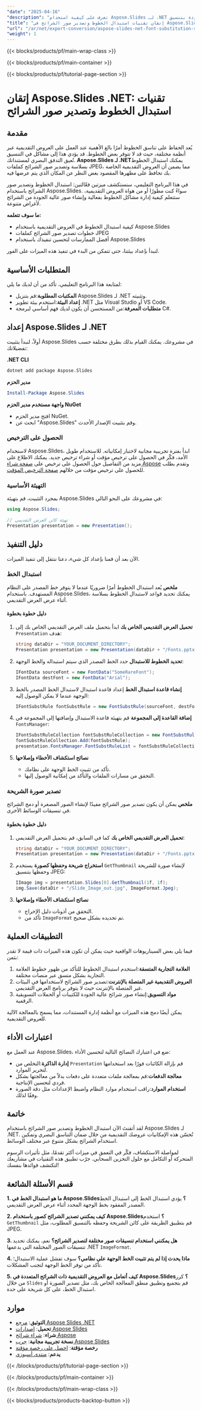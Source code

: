 ```yaml
---
"date": "2025-04-16"
"description": "تعرف على كيفية استخدام Aspose.Slides لـ .NET بشكل فعال لضمان اتساق الخطوط وتصدير صور الشرائح عالية الجودة بتنسيق JPEG."
"title": "إتقان تقنيات استبدال الخطوط وتصدير صور الشرائح في Aspose.Slides .NET"
"url": "/ar/net/export-conversion/aspose-slides-net-font-substitution-slide-export/"
"weight": 1
---
```


{{< blocks/products/pf/main-wrap-class >}}

{{< blocks/products/pf/main-container >}}

{{< blocks/products/pf/tutorial-page-section >}}
# إتقان Aspose.Slides .NET: تقنيات استبدال الخطوط وتصدير صور الشرائح

## مقدمة

يُعد الحفاظ على تناسق الخطوط أمرًا بالغ الأهمية عند العمل على العروض التقديمية عبر أنظمة مختلفة، حيث قد لا تتوفر بعض الخطوط. قد يؤدي هذا إلى مشاكل في التنسيق تُعيق التدفق البصري لمستنداتك. **Aspose.Slides لـ .NET**يمكنك استبدال الخطوط بسلاسة وتصدير صور الشرائح كملفات JPEG، مما يضمن أن العروض التقديمية الخاصة بك تحافظ على مظهرها المقصود بغض النظر عن المكان الذي يتم عرضها فيه.

في هذا البرنامج التعليمي، سنستكشف ميزتين فعّالتين: استبدال الخطوط وتصدير صور الشرائح باستخدام Aspose.Slides. سواءً كنت مطورًا أو من هواة العروض التقديمية، ستتعلم كيفية إدارة مشاكل الخطوط بفعالية وإنشاء صور عالية الجودة من الشرائح لأغراض متنوعة.

**ما سوف تتعلمه:**
- كيفية استبدال الخطوط في العروض التقديمية باستخدام Aspose.Slides
- خطوات تصدير صور الشرائح كملفات JPEG
- أفضل الممارسات لتحسين تنفيذك باستخدام Aspose.Slides

لنبدأ بإعداد بيئتنا، حتى تتمكن من البدء في تنفيذ هذه الميزات على الفور.

## المتطلبات الأساسية

لمتابعة هذا البرنامج التعليمي، تأكد من أن لديك ما يلي:
- **المكتبات المطلوبة**:قم بتنزيل Aspose.Slides لـ .NET وتثبيته.
- **إعداد البيئة**:استخدم بيئة تطوير .NET مثل Visual Studio أو VS Code.
- **متطلبات المعرفة**:من المستحسن أن يكون لديك فهم أساسي لبرمجة C#.

## إعداد Aspose.Slides لـ .NET

أولاً، لنبدأ بتثبيت Aspose.Slides في مشروعك. يمكنك القيام بذلك بطرق مختلفة حسب تفضيلاتك:

**.NET CLI**
```bash
dotnet add package Aspose.Slides
```

**مدير الحزم**
```powershell
Install-Package Aspose.Slides
```

**واجهة مستخدم مدير الحزم NuGet**
- افتح مدير الحزم NuGet.
- ابحث عن "Aspose.Slides" وقم بتثبيت الإصدار الأحدث.

### الحصول على الترخيص

لاستخدام Aspose.Slides، ابدأ بفترة تجريبية مجانية لاختبار إمكانياته. للاستخدام طويل الأمد، فكّر في الحصول على ترخيص مؤقت أو شراء ترخيص جديد. يمكنك الاطلاع على مزيد من التفاصيل حول الحصول على ترخيص على [صفحة شراء Aspose](https://purchase.aspose.com/buy) وتقدم بطلب للحصول على ترخيص مؤقت من خلالهم [صفحة الترخيص المؤقت](https://purchase.aspose.com/temporary-license/).

### التهيئة الأساسية

بمجرد التثبيت، قم بتهيئة Aspose.Slides في مشروعك على النحو التالي:

```csharp
using Aspose.Slides;

// تهيئة كائن العرض التقديمي
Presentation presentation = new Presentation();
```

## دليل التنفيذ

الآن بعد أن قمنا بإعداد كل شيء، دعنا ننتقل إلى تنفيذ الميزات.

### استبدال الخط

**ملخص**
يُعد استبدال الخطوط أمرًا ضروريًا عندما لا يتوفر خط المصدر على النظام المستهدف. باستخدام Aspose.Slides، يمكنك تحديد قواعد لاستبدال الخطوط بسلاسة أثناء عرض العرض التقديمي.

#### دليل خطوة بخطوة
1. **تحميل العرض التقديمي الخاص بك**
   ابدأ بتحميل ملف العرض التقديمي الخاص بك إلى `Presentation` هدف:
   
   ```csharp
   string dataDir = "YOUR_DOCUMENT_DIRECTORY";
   Presentation presentation = new Presentation(dataDir + "/Fonts.pptx");
   ```

2. **تحديد الخطوط للاستبدال**
   حدد الخط المصدر الذي سيتم استبداله والخط الوجهة:
   
   ```csharp
   IFontData sourceFont = new FontData("SomeRareFont");
   IFontData destFont = new FontData("Arial");
   ```

3. **إنشاء قاعدة استبدال الخط**
   إعداد قاعدة استبدال لاستبدال الخط المصدر بالخط الوجهة عندما لا يمكن الوصول إليه:
   
   ```csharp
   IFontSubstRule fontSubstRule = new FontSubstRule(sourceFont, destFont, FontSubstCondition.WhenInaccessible);
   ```

4. **إضافة القاعدة إلى المجموعة**
   قم بتهيئة قاعدة الاستبدال وإضافتها إلى المجموعة في `FontsManager`:
   
   ```csharp
   IFontSubstRuleCollection fontSubstRuleCollection = new FontSubstRuleCollection();
   fontSubstRuleCollection.Add(fontSubstRule);
   presentation.FontsManager.FontSubstRuleList = fontSubstRuleCollection;
   ```

5. **نصائح استكشاف الأخطاء وإصلاحها**
   - تأكد من تثبيت الخط الوجهة على نظامك.
   - التحقق من مسارات الملفات والتأكد من إمكانية الوصول إليها.

### تصدير صورة الشريحة

**ملخص**
يمكن أن يكون تصدير صور الشرائح مفيدًا لإنشاء الصور المصغرة أو دمج الشرائح في تنسيقات الوسائط الأخرى.

#### دليل خطوة بخطوة
1. **تحميل العرض التقديمي الخاص بك**
   كما في السابق، قم بتحميل العرض التقديمي:
   
   ```csharp
   string dataDir = "YOUR_DOCUMENT_DIRECTORY";
   Presentation presentation = new Presentation(dataDir + "/Fonts.pptx");
   ```

2. **استخراج شريحة وحفظها كصورة**
   يستخدم `GetThumbnail` لإنشاء صورة للشريحة وحفظها بتنسيق JPEG:
   
   ```csharp
   IImage img = presentation.Slides[0].GetThumbnail(1f, 1f);
   img.Save(dataDir + "/Slide_Image_out.jpg", ImageFormat.Jpeg);
   ```

3. **نصائح استكشاف الأخطاء وإصلاحها**
   - التحقق من أذونات دليل الإخراج.
   - تأكد من `ImageFormat` تم تحديده بشكل صحيح.

## التطبيقات العملية

فيما يلي بعض السيناريوهات الواقعية حيث يمكن أن تكون هذه الميزات ذات قيمة لا تقدر بثمن:
1. **العلامة التجارية المتسقة**:استخدم استبدال الخطوط للتأكد من ظهور خطوط العلامة التجارية بشكل متسق عبر منصات مختلفة.
2. **العروض التقديمية غير المتصلة بالإنترنت**:تصدير صور الشرائح لاستخدامها في البيئات غير المتصلة بالإنترنت حيث لا يتوفر برنامج العرض التقديمي.
3. **مواد التسويق**:إنشاء صور شرائح عالية الجودة للكتيبات أو الحملات التسويقية الرقمية.

يمكن أيضًا دمج هذه الميزات مع أنظمة إدارة المستندات، مما يسمح بالمعالجة الآلية للعروض التقديمية.

## اعتبارات الأداء

عند العمل مع Aspose.Slides، ضع في اعتبارك النصائح التالية لتحسين الأداء:
- **إدارة الذاكرة**:التخلص من `Presentation` قم بإزالة الكائنات فورًا بعد استخدامها لتحرير الموارد.
- **معالجة الدفعات**:قم بمعالجة ملفات متعددة على دفعات بدلاً من معالجتها بشكل فردي لتحسين الإنتاجية.
- **استخدام الموارد**:راقب استخدام موارد النظام واضبط الإعدادات مثل دقة الصورة وفقًا لذلك.

## خاتمة

لقد أتقنتَ الآن استبدال الخطوط وتصدير صور الشرائح باستخدام Aspose.Slides لـ .NET. تُحسّن هذه الإمكانيات عروضك التقديمية من خلال ضمان التناسق البصري وتمكين استخدام الشرائح بشكل متنوع عبر مختلف الوسائط.

لمواصلة الاستكشاف، فكّر في التعمق في ميزات أكثر تقدمًا، مثل تأثيرات الرسوم المتحركة أو التكامل مع حلول التخزين السحابي. جرّب تطبيق هذه التقنيات في مشاريعك لتكتشف فوائدها بنفسك!

## قسم الأسئلة الشائعة

**1. ما هو استبدال الخط في Aspose.Slides؟**
يؤدي استبدال الخط إلى استبدال الخط المصدر المفقود بخط الوجهة المحدد أثناء عرض العرض التقديمي.

**2. كيف يمكنني تصدير الشرائح كصور باستخدام Aspose.Slides؟**
استخدم `GetThumbnail` قم بتطبيق الطريقة على كائن الشريحة وحفظه بالتنسيق المطلوب، مثل JPEG.

**3. هل يمكنني استخدام تنسيقات صور مختلفة لتصدير الشرائح؟**
نعم، يمكنك تحديد تنسيقات الصور المختلفة التي يدعمها .NET `ImageFormat`.

**4. ماذا يحدث إذا لم يتم تثبيت الخط الوجهة على نظامي؟**
سوف تفشل عملية الاستبدال؛ تأكد من توفر الخط الوجهة لتجنب المشكلات.

**5. كيف أتعامل مع العروض التقديمية ذات الشرائح المتعددة في Aspose.Slides؟**
كرر من خلال `Slides` قم بتجميع وتطبيق منطق المعالجة الخاص بك، مثل تصدير الصورة أو استبدال الخط، على كل شريحة على حدة.

## موارد
- **التوثيق**: [مرجع Aspose Slides .NET](https://reference.aspose.com/slides/net/)
- **تحميل**: [إصدارات Aspose Slides](https://releases.aspose.com/slides/net/)
- **شراء**: [شراء شرائح Aspose](https://purchase.aspose.com/buy)
- **نسخة تجريبية مجانية**: [جرب Aspose Slides](https://releases.aspose.com/slides/net/)
- **رخصة مؤقتة**: [احصل على رخصة مؤقتة](https://purchase.aspose.com/temporary-license/)
- **يدعم**: [منتدى أسبوزي](https://forum.aspose.com/c/slides/11)

{{< /blocks/products/pf/tutorial-page-section >}}

{{< /blocks/products/pf/main-container >}}

{{< /blocks/products/pf/main-wrap-class >}}

{{< blocks/products/products-backtop-button >}}